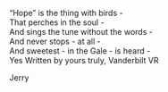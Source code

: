 “Hope” is the thing with birds -  
That perches in the soul -  
And sings the tune without the words -  
And never stops - at all -  
And sweetest - in the Gale - is heard -  
Yes 
Written by yours truly, Vanderbilt VR



Jerry